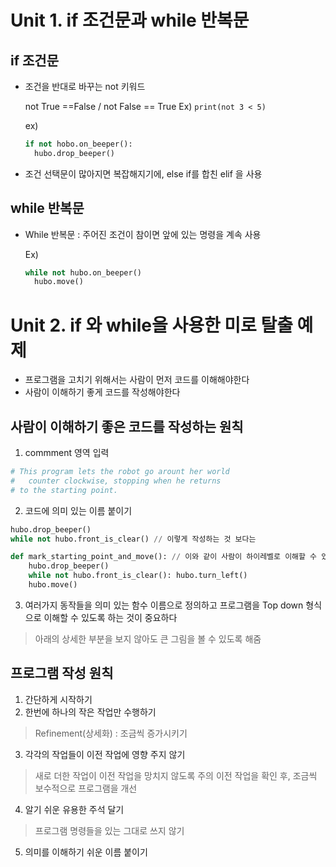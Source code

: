 # Unit 1. if 조건문과 while 반복문



## if 조건문

- 조건을 반대로 바꾸는 not 키워드

  not True ==False / not False == True
  Ex) `print(not 3 < 5)`

  ex) 

  ```python
  if not hobo.on_beeper():
  	hubo.drop_beeper()
  ```

- 조건 선택문이 많아지면 복잡해지기에,
  else if를 합친 elif 을 사용

  

## while 반복문

- While 반복문 : 주어진 조건이 참이면 앞에 있는 명령을 계속 사용

  Ex)

  ```python
  while not hubo.on_beeper()
  	hubo.move()
  ```

  

# Unit 2. if 와 while을 사용한 미로 탈출 예제

- 프로그램을 고치기 위해서는 사람이 먼저 코드를 이해해야한다
- 사람이 이해하기 좋게 코드를 작성해야한다
  

## 사람이 이해하기 좋은 코드를 작성하는 원칙

1) commment 영역 입력

```python
# This program lets the robot go arount her world
#	counter clockwise, stopping when he returns
# to the starting point.
```

2) 코드에 의미 있는 이름 붙이기

```python
hubo.drop_beeper()
while not hubo.front_is_clear() // 이렇게 작성하는 것 보다는

def mark_starting_point_and_move(): // 이와 같이 사람이 하이레벨로 이해할 수 있도록 의미 단위로 묶어주는 것이 좋다
	hubo.drop_beeper()
	while not hubo.front_is_clear(): hubo.turn_left()
	hubo.move()
```

3) 여러가지 동작들을 의미 있는 함수 이름으로 정의하고 프로그램을 Top down 형식으로 이해할 수 있도록 하는 것이 중요하다

> 아래의 상세한 부분을 보지 않아도 큰 그림을 볼 수 있도록 해줌



## 프로그램 작성 원칙

1) 간단하게 시작하기
2) 한번에 하나의 작은 작업만 수행하기

> Refinement(상세화) : 조금씩 증가시키기

3) 각각의 작업들이 이전 작업에 영향 주지 않기

> 새로 더한 작업이 이전 작업을 망치지 않도록 주의
> 이전 작업을 확인 후, 조금씩 보수적으로 프로그램을 개선

4) 알기 쉬운 유용한 주석 달기

> 프로그램 명령들을 있는 그대로 쓰지 않기

5) 의미를 이해하기 쉬운 이름 붙이기